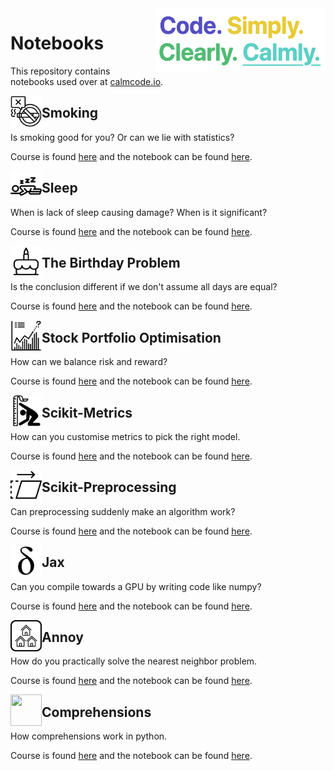 <img src="calmcode-logo.png" width=272 height=103 align="right">

# Notebooks

This repository contains notebooks used over at [calmcode.io](https://calmcode.io).


<img src="smoking/smoking.svg" width=50 height=50 align="left">

## Smoking 

Is smoking good for you? Or can we lie with statistics?

Course is found [here](https://calmcode.io/smoking/the-dataset.html) and 
the notebook can be found [here](https://github.com/koaning/calm-notebooks/blob/master/smoking/smoking.ipynb).

<img src="sleep/sleep.svg" width=50 height=50 align="left">

## Sleep 

When is lack of sleep causing damage? When is it significant? 

Course is found [here](https://calmcode.io/sleep/the-problem.html) and 
the notebook can be found [here](https://github.com/koaning/calm-notebooks/blob/master/sleep/sleep-research.ipynb).

<img src="birthday/birthday.svg" width=50 height=50 align="left">

## The Birthday Problem 

Is the conclusion different if we don't assume all days are equal?

Course is found [here](https://calmcode.io/birthday-problem/birthdays.html) and 
the notebook can be found [here](https://github.com/koaning/calm-notebooks/blob/master/birthday/birthday-research.ipynb).


<img src="stocks/cvxpy-two.svg" width=50 height=50 align="left">

## Stock Portfolio Optimisation

How can we balance risk and reward?

Course is found [here](https://calmcode.io/cvxpy-two/introduction.html) and 
the notebook can be found [here](https://github.com/koaning/calm-notebooks/blob/master/stocks/cvxpy-stocks.ipynb).

<img src="scikit-metrics/scikit-metrics.svg" width=50 height=50 align="left">

## Scikit-Metrics

How can you customise metrics to pick the right model.

Course is found [here](https://calmcode.io/scikit-metrics/introduction.html) and 
the notebook can be found [here](https://github.com/koaning/calm-notebooks/blob/master/scikit-metrics/scikit-metrics.ipynb).

<img src="scikit-prep/scikit-prep.svg" width=50 height=50 align="left">

## Scikit-Preprocessing

Can preprocessing suddenly make an algorithm work?

Course is found [here](https://calmcode.io/scikit-prep/introduction.html) and 
the notebook can be found [here](https://github.com/koaning/calm-notebooks/blob/master/scikit-prep/scikit-prepare.ipynb).


<img src="jax/jax.svg" width=50 height=50 align="left">

## Jax

Can you compile towards a GPU by writing code like numpy? 

Course is found [here](https://calmcode.io/jax/introduction.html) and 
the notebook can be found [here](https://github.com/koaning/calm-notebooks/blob/master/jax/jax.ipynb).

<img src="annoy/annoy.svg" width=50 height=50 align="left">

## Annoy

How do you practically solve the nearest neighbor problem.

Course is found [here](https://calmcode.io/annoy/intro.html) and 
the notebook can be found [here](https://github.com/koaning/calm-notebooks/blob/master/annoy/annoy-demo.ipynb).

<img src="comprehensions/comprehensions.svg" width=50 height=50 align="left">

## Comprehensions

How comprehensions work in python. 

Course is found [here](https://calmcode.io/comprehensions/introduction.html) and 
the notebook can be found [here](https://github.com/koaning/calm-notebooks/blob/master/comprehensions/comprehensions.ipynb).
